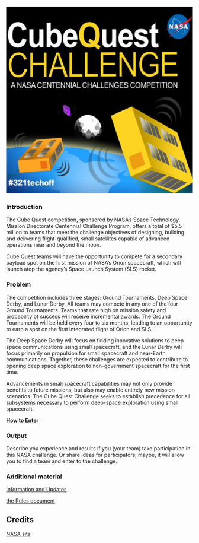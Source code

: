 ![CubeQuest Logo. Credits: NASA](./images/CubeQuest.png)

### Introduction

The Cube Quest competition, sponsored by NASA’s Space Technology Mission Directorate Centennial Challenge Program, offers a total of $5.5 million to teams that meet the challenge objectives of designing, building and delivering flight-qualified, small satellites capable of advanced operations near and beyond the moon.

Cube Quest teams will have the opportunity to compete for a secondary payload spot on the first mission of NASA’s Orion spacecraft, which will launch atop the agency’s Space Launch System (SLS) rocket.

### Problem

The competition includes three stages: Ground Tournaments, Deep Space Derby, and Lunar Derby. All teams may compete in any one of the four Ground Tournaments. Teams that rate high on mission safety and probability of success will receive incremental awards. The Ground Tournaments will be held every four to six months, leading to an opportunity to earn a spot on the first integrated flight of Orion and SLS.

The Deep Space Derby will focus on finding innovative solutions to deep space communications using small spacecraft, and the Lunar Derby will focus primarily on propulsion for small spacecraft and near-Earth communications. Together, these challenges are expected to contribute to opening deep space exploration to non-government spacecraft for the first time.

Advancements in small spacecraft capabilities may not only provide benefits to future missions, but also may enable entirely new mission scenarios. The Cube Quest Challenge seeks to establish precedence for all subsystems necessary to perform deep-space exploration using small spacecraft.

**[How to Enter](http://www.nasa.gov/cubequest/howtoenter)**

### Output

Describe you experience and results if you (your team) take participation in this NASA challenge. Or share ideas for participators, maybe, it will allow you to find a team and enter to the challenge.

### Additional material

[Information and Updates](http://www.nasa.gov/cubequest/details)

[the Rules document](http://www.nasa.gov/sites/default/files/ccp_cq_opsrul_001a.pdf)

## Credits

[NASA site](http://www.nasa.gov/directorates/spacetech/centennial_challenges/cubequest/index.html)
